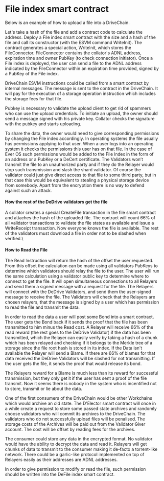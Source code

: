 # File index smart contract



Below is an example of how to upload a file into a DriveChain.

Let's take a hash of the file and add a contract code to calculate the address. Deploy a File index smart contract with the size and a hash of the file and call its constructor (with the ESVM command WriteInit). The contract generates a special action, WriteInit, which stores the FileConnector. FileConnector contains the collator's ADNL address, expiration time and owner PubKey (to check connection initiator). Once a File index is deployed, the user can send a file to the ADNL address indicated by the FileConnector within an expiration time provided, signed by a PubKey of the File index.

DriveChain ESVM instructions could be called from a smart contract by internal messages. The message is sent to the contract in the DriveChain. It will pay for the execution of a storage operation instruction which includes the storage fees for that file.

Pubkey is necessary to validate the upload client to get rid of spammers who can use the upload credentials. To initiate an upload, the owner should send a message signed with his private key. Collator checks the signature with the pubkey and starts uploading.

To share the data, the owner would need to give corresponding permissions by changing the File index accordingly. In operating systems the file usually has permissions applying to that user. When a user logs into an operating system it checks the permissions this user has on that file. In the case of Ever OS such permissions would be added to the File Index in the form of an address or a PubKey or a DeCert certificate. The Validators won’t transmit the file to an unauthorized party and if they do the Relayer would stop such transmission and slash the shard validator. Of course the validator could just give direct access to that file to some third party, but in that case this would be equivalent to stealing a physical storage device from somebody. Apart from the encryption there is no way to defend against such an attack.&#x20;

#### How the rest of the DeDrive validators get the file

A collator creates a special CreateFile transaction in the file smart contract and attaches the hash of the uploaded file. The contract will count 66% of all validator transactions to validate the file states as available and issue a WriteReceipt transaction. Now everyone knows the file is available. The rest of the validators must download a file in order not to be slashed when verified.\


#### How to Read the File

The Read Instruction will return the hash of the offset the user requested. From this offset the calculation can be made using all validators PubKeys to determine which validators should relay the file to the user. The user will run the same calculation using a validator public key to determine where to connect to get the file. It will open simultaneous connections to all Relayers and send them a signed message with a request for the file. The Relayers will connect with the DeDrive Validators, and send them the user-signed message to receive the file. The Validators will check that the Relayers are chosen relayers, that the message is signed by a user which has permission to read the file and transmit the data.

In order to read the data a user will post some Bond into a smart contract. The user gets the Bond back if it sends the proof that the file has been transmitted to him minus the Read cost. A Relayer will receive 66% of the read reward (the rest goes to the DeDrive Validator) if the data has been transmitted, which the Relayer can easily verify by taking a hash of a chunk which has been relayed and checking if it belongs to the Merkle tree of a storage since the file root hash is stored in its index. If the Data isn't available the Relayer will send a Blame. If there are 66% of blames for that data received the DeDrive Validators will be slashed for not transmitting. If the user gets the file, it sends the proof that would release its bond.

The Relayers reward for a Blame is much less than its reward for successful transmission, but they only get it if the user has sent a proof of the file transmit. Now it seems there is nobody in the system who is incentified not to store, transmit or lie about the data.

One of the first consumers of the DriveChain would be other Workchains which would archive an old state. The D'Elector smart contract will once in a while create a request to store some passed state archives and randomly choose validators who will commit its archives to the DriveChain. The validators who do not successfully upload files will be penalised. The storage costs of the Archives will be paid out from the Validator Giver account. The cost will be offset by reading fees for the archives.&#x20;

The consumer could store any data in the encrypted format. No validator would have the ability to decrypt the data and read it. Relayers will get chunks of data to transmit to the consumer making it de-facto a torrent-like network. There could be a garlic-like protocol implemented on top of Relayers easily as their addresses are ADNL addresses.

In order to give permission to modify or read the file, such permission should be written into the DeFile index smart contract.
